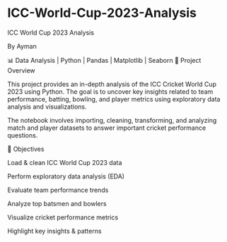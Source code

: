 # ICC-World-Cup-2023-Analysis


ICC World Cup 2023 Analysis

By Ayman

📊 Data Analysis | Python | Pandas | Matplotlib | Seaborn
📁 Project Overview

This project provides an in-depth analysis of the ICC Cricket World Cup 2023 using Python. The goal is to uncover key insights related to team performance, batting, bowling, and player metrics using exploratory data analysis and visualizations.

The notebook involves importing, cleaning, transforming, and analyzing match and player datasets to answer important cricket performance questions.

🎯 Objectives

Load & clean ICC World Cup 2023 data

Perform exploratory data analysis (EDA)

Evaluate team performance trends

Analyze top batsmen and bowlers

Visualize cricket performance metrics

Highlight key insights & patterns
